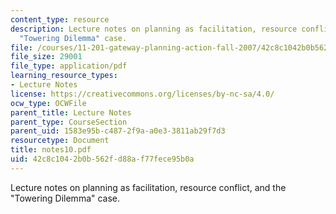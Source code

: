 ```yaml
---
content_type: resource
description: Lecture notes on planning as facilitation, resource conflict, and the
  "Towering Dilemma" case.
file: /courses/11-201-gateway-planning-action-fall-2007/42c8c1042b0b562fd88af77fece95b0a_notes10.pdf
file_size: 29001
file_type: application/pdf
learning_resource_types:
- Lecture Notes
license: https://creativecommons.org/licenses/by-nc-sa/4.0/
ocw_type: OCWFile
parent_title: Lecture Notes
parent_type: CourseSection
parent_uid: 1583e95b-c487-2f9a-a0e3-3811ab29f7d3
resourcetype: Document
title: notes10.pdf
uid: 42c8c104-2b0b-562f-d88a-f77fece95b0a
---
```

Lecture notes on planning as facilitation, resource conflict, and the "Towering Dilemma" case.